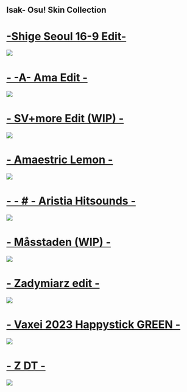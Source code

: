 ## Isak- Osu! Skin Collection

# [-Shige Seoul 16-9 Edit-](https://drive.google.com/file/d/1XSqTxeBB8zonfNun-QLB9thWMr0ZMelQ/view?usp=sharing)
![](https://osu.ppy.sh/ss/19480943/ddd2)

# [- -A- Ama Edit -](https://drive.google.com/file/d/1_4qKQo9XcqzC5HlgQfWQoE9DmiKMhK2T/view?usp=drive_link)
![](https://osu.ppy.sh/ss/19480943/ddd2)


# [- SV+more Edit (WIP) -](https://drive.google.com/file/d/1k160HZnz7DlsGbNmtcyCTSM1xNZgjfej/view?usp=drive_link)
![](https://osu.ppy.sh/ss/19480950/127f)


# [- Amaestric Lemon -](https://drive.google.com/file/d/1mnIc8uJlDkap9k93iJ5ZFgdLkumk1U43/view?usp=drive_link)
![](https://osu.ppy.sh/ss/19480965/0aa6)


# [- - # - Aristia Hitsounds -](https://drive.google.com/file/d/14_2N4QVGfS8lpmqbgbsdqM3YiPyKpHrx/view?usp=drive_link)
![](https://osu.ppy.sh/ss/19480986/6d31)


# [- Måsstaden (WIP) -](https://drive.google.com/file/d/1NB387fb-kHyszGHgVGWNE98nMpOZnJTK/view?usp=drive_link)
![](https://osu.ppy.sh/ss/19480993/060c)


# [- Zadymiarz edit -](https://drive.google.com/file/d/1TFGHR05oz9gyHnSe8RcptC5E6KdTaRue/view?usp=drive_link)
![](https://osu.ppy.sh/ss/19481002/44ff)


# [- Vaxei 2023 Happystick GREEN -](https://drive.google.com/file/d/1UUU0oncygBF9JeLz1EA0wehYVmUwuR1N/view?usp=drive_link)
![](https://osu.ppy.sh/ss/19481004/6c01)


# [- Z DT -](https://drive.google.com/file/d/1b-u-c8ktNEe-hr2vHJxGUiKr2y1R-KJ8/view?usp=drive_link)
![](https://osu.ppy.sh/ss/19481011/d5bf)
